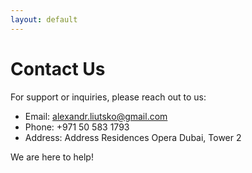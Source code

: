 ```yaml
---
layout: default
---
```


# Contact Us

For support or inquiries, please reach out to us:

- Email: alexandr.liutsko@gmail.com
- Phone: +971 50 583 1793
- Address: Address Residences Opera Dubai, Tower 2

We are here to help!
